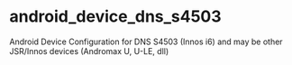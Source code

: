 # android_device_dns_s4503
Android Device Configuration for DNS S4503 (Innos i6) and may be other JSR/Innos devices (Andromax U, U-LE, dll)
